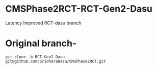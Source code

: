 # CMSPhase2RCT-RCT-Gen2-Dasu
 Latency Improved RCT-dasu branch
 
 
 # Original branch-
 ```
 git clone -b RCT-Gen2-Dasu git@github.com:SridharaDasu/CMSPhase2RCT.git
```
